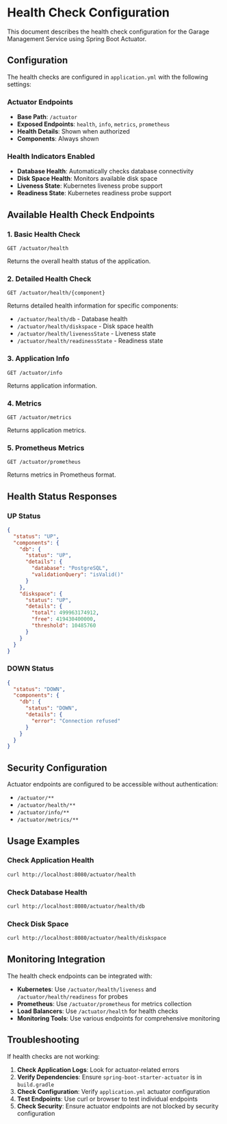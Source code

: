 # Health Check Configuration

This document describes the health check configuration for the Garage Management Service using Spring Boot Actuator.

## Configuration

The health checks are configured in `application.yml` with the following settings:

### Actuator Endpoints
- **Base Path**: `/actuator`
- **Exposed Endpoints**: `health`, `info`, `metrics`, `prometheus`
- **Health Details**: Shown when authorized
- **Components**: Always shown

### Health Indicators Enabled
- **Database Health**: Automatically checks database connectivity
- **Disk Space Health**: Monitors available disk space
- **Liveness State**: Kubernetes liveness probe support
- **Readiness State**: Kubernetes readiness probe support

## Available Health Check Endpoints

### 1. Basic Health Check
```
GET /actuator/health
```
Returns the overall health status of the application.

### 2. Detailed Health Check
```
GET /actuator/health/{component}
```
Returns detailed health information for specific components:
- `/actuator/health/db` - Database health
- `/actuator/health/diskspace` - Disk space health
- `/actuator/health/livenessState` - Liveness state
- `/actuator/health/readinessState` - Readiness state

### 3. Application Info
```
GET /actuator/info
```
Returns application information.

### 4. Metrics
```
GET /actuator/metrics
```
Returns application metrics.

### 5. Prometheus Metrics
```
GET /actuator/prometheus
```
Returns metrics in Prometheus format.

## Health Status Responses

### UP Status
```json
{
  "status": "UP",
  "components": {
    "db": {
      "status": "UP",
      "details": {
        "database": "PostgreSQL",
        "validationQuery": "isValid()"
      }
    },
    "diskspace": {
      "status": "UP",
      "details": {
        "total": 499963174912,
        "free": 419430400000,
        "threshold": 10485760
      }
    }
  }
}
```

### DOWN Status
```json
{
  "status": "DOWN",
  "components": {
    "db": {
      "status": "DOWN",
      "details": {
        "error": "Connection refused"
      }
    }
  }
}
```

## Security Configuration

Actuator endpoints are configured to be accessible without authentication:
- `/actuator/**`
- `/actuator/health/**`
- `/actuator/info/**`
- `/actuator/metrics/**`

## Usage Examples

### Check Application Health
```bash
curl http://localhost:8080/actuator/health
```

### Check Database Health
```bash
curl http://localhost:8080/actuator/health/db
```

### Check Disk Space
```bash
curl http://localhost:8080/actuator/health/diskspace
```

## Monitoring Integration

The health check endpoints can be integrated with:
- **Kubernetes**: Use `/actuator/health/liveness` and `/actuator/health/readiness` for probes
- **Prometheus**: Use `/actuator/prometheus` for metrics collection
- **Load Balancers**: Use `/actuator/health` for health checks
- **Monitoring Tools**: Use various endpoints for comprehensive monitoring

## Troubleshooting

If health checks are not working:

1. **Check Application Logs**: Look for actuator-related errors
2. **Verify Dependencies**: Ensure `spring-boot-starter-actuator` is in `build.gradle`
3. **Check Configuration**: Verify `application.yml` actuator configuration
4. **Test Endpoints**: Use curl or browser to test individual endpoints
5. **Check Security**: Ensure actuator endpoints are not blocked by security configuration 